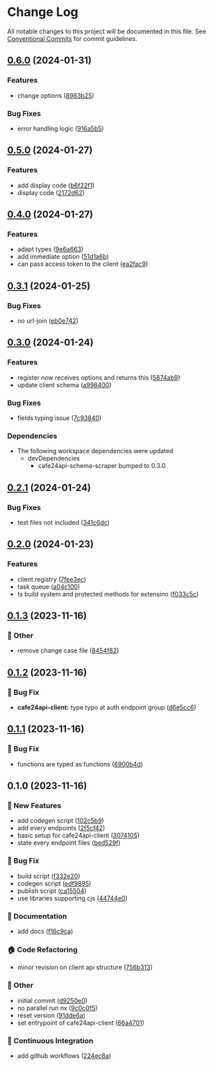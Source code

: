 # Change Log

All notable changes to this project will be documented in this file.
See [Conventional Commits](https://conventionalcommits.org) for commit guidelines.

## [0.6.0](https://github.com/shepherd231/cafe24api-client/compare/cafe24api-client-v0.5.0...cafe24api-client-v0.6.0) (2024-01-31)


### Features

* change options ([8983b25](https://github.com/shepherd231/cafe24api-client/commit/8983b25f92a97f27235e521809c6007c08bcdd9a))


### Bug Fixes

* error handling logic ([916a5b5](https://github.com/shepherd231/cafe24api-client/commit/916a5b5444e3a47718a43fdb0081aa09fa1ffd6b))

## [0.5.0](https://github.com/shepherd231/cafe24api-client/compare/cafe24api-client-v0.4.0...cafe24api-client-v0.5.0) (2024-01-27)


### Features

* add display code ([b6f22f1](https://github.com/shepherd231/cafe24api-client/commit/b6f22f1ab8d1ad0a52e6a5dc762370128db90a60))
* display code ([2172d62](https://github.com/shepherd231/cafe24api-client/commit/2172d62f36a686b822890eaf0d97c373e240f50a))

## [0.4.0](https://github.com/shepherd231/cafe24api-client/compare/cafe24api-client-v0.3.1...cafe24api-client-v0.4.0) (2024-01-27)


### Features

* adapt types ([9e6a663](https://github.com/shepherd231/cafe24api-client/commit/9e6a66328791bcf3bde5e1a3f5f10adb606821de))
* add immediate option ([51d1a6b](https://github.com/shepherd231/cafe24api-client/commit/51d1a6b068ee198cb7e0688c7149a91ff7ffc54f))
* can pass access token to the client ([ea2fac9](https://github.com/shepherd231/cafe24api-client/commit/ea2fac9b6d78465bde766752c277ae94b0fad696))

## [0.3.1](https://github.com/shepherd231/cafe24api-client/compare/cafe24api-client-v0.3.0...cafe24api-client-v0.3.1) (2024-01-25)


### Bug Fixes

* no url-join ([eb0e742](https://github.com/shepherd231/cafe24api-client/commit/eb0e7423bf80d77c4f50e59d6d155eb1172bd985))

## [0.3.0](https://github.com/shepherd231/cafe24api-client/compare/cafe24api-client-v0.2.1...cafe24api-client-v0.3.0) (2024-01-24)


### Features

* register now receives options and returns this ([5874ab9](https://github.com/shepherd231/cafe24api-client/commit/5874ab96761170f20d2001a71510dd55a375c39e))
* update client schema ([a998400](https://github.com/shepherd231/cafe24api-client/commit/a9984007440cf20c87933303bc911531ffcc5b82))


### Bug Fixes

* fields typing issue ([7c93840](https://github.com/shepherd231/cafe24api-client/commit/7c93840e4a7fa0044affa3322d9066679ed44b54))


### Dependencies

* The following workspace dependencies were updated
  * devDependencies
    * cafe24api-schema-scraper bumped to 0.3.0

## [0.2.1](https://github.com/shepherd231/cafe24api-client/compare/cafe24api-client-v0.2.0...cafe24api-client-v0.2.1) (2024-01-24)


### Bug Fixes

* test files not included ([341c6dc](https://github.com/shepherd231/cafe24api-client/commit/341c6dcae35f8bd4fbfda60d4ae8fbce0502e338))

## [0.2.0](https://github.com/shepherd231/cafe24api-client/compare/cafe24api-client@0.1.3...cafe24api-client-v0.2.0) (2024-01-23)


### Features

* client registry ([7fee3ec](https://github.com/shepherd231/cafe24api-client/commit/7fee3ecbb7ea8d58b63927ed3a4dc5ae2f439dbc))
* task queue ([a04c100](https://github.com/shepherd231/cafe24api-client/commit/a04c100c48ec0a3e37452b9f7e4ec1dc8a6d6481))
* ts build system and protected methods for extensino ([f033c5c](https://github.com/shepherd231/cafe24api-client/commit/f033c5c15e834b040365853195181f5a95eb43d2))

## [0.1.3](https://github.com/shepherd231/cafe24api-client/compare/cafe24api-client@0.1.2...cafe24api-client@0.1.3) (2023-11-16)

### :mega: Other

- remove change case file ([8454f82](https://github.com/shepherd231/cafe24api-client/commit/8454f821827e9bcbcc611d50381a042f44ad96b4))

## [0.1.2](https://github.com/shepherd231/cafe24api-client/compare/cafe24api-client@0.1.1...cafe24api-client@0.1.2) (2023-11-16)

### :bug: Bug Fix

- **cafe24api-client:** type typo at auth endpoint group ([d6e5cc6](https://github.com/shepherd231/cafe24api-client/commit/d6e5cc6ab957d7984fab77763d209eff1ac99239))

## [0.1.1](https://github.com/shepherd231/cafe24api-client/compare/cafe24api-client@0.1.0...cafe24api-client@0.1.1) (2023-11-16)

### :bug: Bug Fix

- functions are typed as functions ([6900b4d](https://github.com/shepherd231/cafe24api-client/commit/6900b4dc6f1e56158630388b0b4854ccfe4ecaa4))

## 0.1.0 (2023-11-16)

### :rocket: New Features

- add codegen script ([102c5b9](https://github.com/shepherd231/cafe24api-client/commit/102c5b95a7b5c46e38f3c74c4ca7a56df4ef8193))
- add every endpoints ([2f5cf42](https://github.com/shepherd231/cafe24api-client/commit/2f5cf4227ec842eb5dac84df3af8aeabbedf32e4))
- basic setup for cafe24api-client ([3074105](https://github.com/shepherd231/cafe24api-client/commit/3074105314c58717d17be61d06aac8ea10076ab4))
- state every endpoint files ([bed529f](https://github.com/shepherd231/cafe24api-client/commit/bed529f926e46a672b8c1fc1b8807b7e31406d5f))

### :bug: Bug Fix

- build script ([f332e20](https://github.com/shepherd231/cafe24api-client/commit/f332e201725e5acfce2ba21be82af9bf0c24d7c9))
- codegen script ([edf9895](https://github.com/shepherd231/cafe24api-client/commit/edf98954d7d6b47a601acd2a698763bf6ae9f0cd))
- publish script ([ca15504](https://github.com/shepherd231/cafe24api-client/commit/ca15504f3e350e83dde0fefab608e421af8e6daa))
- use libraries supporting cjs ([44744e0](https://github.com/shepherd231/cafe24api-client/commit/44744e0c18200ff850dd6b60999dd18c400425ba))

### :memo: Documentation

- add docs ([f16c9ca](https://github.com/shepherd231/cafe24api-client/commit/f16c9ca1da7ecf332f3ace585410983d3e02bad5))

### :house: Code Refactoring

- minor revision on client api structure ([756b313](https://github.com/shepherd231/cafe24api-client/commit/756b313c082aa2bec0c6cb220ff19cfa87abedaa))

### :mega: Other

- initial commit ([d9250e0](https://github.com/shepherd231/cafe24api-client/commit/d9250e0f80a1789e5a5813a7b2ab97e8999d9c31))
- no parallel run nx ([9c0c0f5](https://github.com/shepherd231/cafe24api-client/commit/9c0c0f519cd6ed837585c8143fb4aa6b7f20d8fb))
- reset version ([91dde6a](https://github.com/shepherd231/cafe24api-client/commit/91dde6a6a09458e5f160bb0bdf62545513bd5067))
- set entrypoint of cafe24api-client ([66a4701](https://github.com/shepherd231/cafe24api-client/commit/66a4701bd7fb80769c1264647b71f79b317650ce))

### :construction_worker: Continuous Integration

- add github workflows ([224ec8a](https://github.com/shepherd231/cafe24api-client/commit/224ec8abcb336895c1b9b0f3598d93c9649af72f))
